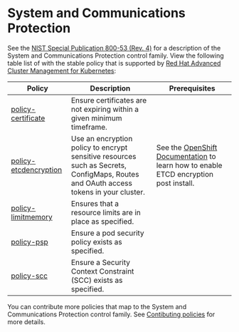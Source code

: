 # System and Communications Protection

See the [NIST Special Publication 800-53 (Rev. 4)](https://nvd.nist.gov/800-53/Rev4/control/SC-1) for a description of the System and Communications Protection control family. View the following table list of with the stable policy that is supported by [Red Hat Advanced Cluster Management for Kubernetes](https://access.redhat.com/documentation/en-us/red_hat_advanced_cluster_management_for_kubernetes/2.6/html/governance/index):

Policy  | Description | Prerequisites
------- | ----------- | -------------
[policy-certificate](../SC-System-and-Communications-Protection/policy-certificate.yaml) | Ensure certificates are not expiring within a given minimum timeframe. |
[policy-etcdencryption](../SC-System-and-Communications-Protection/policy-etcdencryption.yaml) | Use an encryption policy to encrypt sensitive resources such as Secrets, ConfigMaps, Routes and OAuth access tokens in your cluster.  | See the [OpenShift Documentation](https://access.redhat.com/documentation/en-us/openshift_container_platform/4.7/html/security_and_compliance/encrypting-etcd#enabling-etcd-encryption_encrypting-etcd) to learn how to enable ETCD encryption post install.
[policy-limitmemory](../SC-System-and-Communications-Protection/policy-limitmemory.yaml) | Ensures that a resource limits are in place as specified. |
[policy-psp](../SC-System-and-Communications-Protection/policy-psp.yaml) | Ensure a pod security policy exists as specified. |
[policy-scc](../SC-System-and-Communications-Protection/policy-scc.yaml) | Ensure a Security Context Constraint (SCC) exists as specified. |

You can contribute more policies that map to the System and Communications Protection control family. See [Contibuting policies](https://github.com/stolostron/policy-collection/blob/main/docs/CONTRIBUTING.md) for more details.
